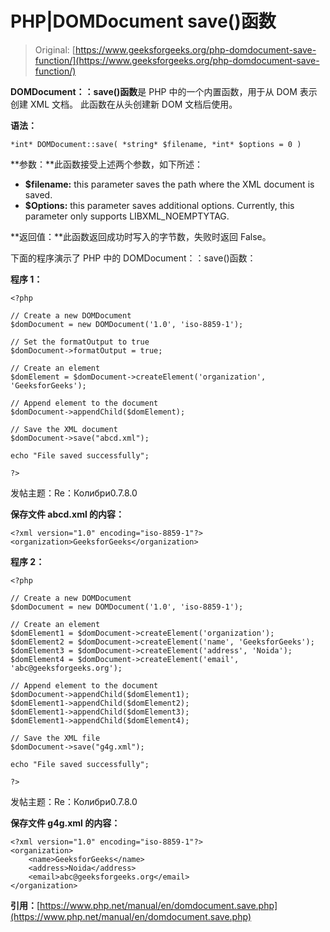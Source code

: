 # PHP|DOMDocument save()函数

> Original: [https://www.geeksforgeeks.org/php-domdocument-save-function/](https://www.geeksforgeeks.org/php-domdocument-save-function/)

**DOMDocument：：save()函数**是 PHP 中的一个内置函数，用于从 DOM 表示创建 XML 文档。 此函数在从头创建新 DOM 文档后使用。

**语法：**

```
*int* DOMDocument::save( *string* $filename, *int* $options = 0 )
```

**参数：**此函数接受上述两个参数，如下所述：

*   **$filename:** this parameter saves the path where the XML document is saved.
*   **$Options:** this parameter saves additional options. Currently, this parameter only supports LIBXML_NOEMPTYTAG.

**返回值：**此函数返回成功时写入的字节数，失败时返回 False。

下面的程序演示了 PHP 中的 DOMDocument：：save()函数：

**程序 1：**

```
<?php

// Create a new DOMDocument
$domDocument = new DOMDocument('1.0', 'iso-8859-1');

// Set the formatOutput to true
$domDocument->formatOutput = true;

// Create an element
$domElement = $domDocument->createElement('organization', 'GeeksforGeeks');

// Append element to the document
$domDocument->appendChild($domElement);

// Save the XML document
$domDocument->save("abcd.xml");

echo "File saved successfully";

?>
```

发帖主题：Re：Колибри0.7.8.0

**保存文件 abcd.xml 的内容：**

```
<?xml version="1.0" encoding="iso-8859-1"?>
<organization>GeeksforGeeks</organization>
```

**程序 2：**

```
<?php

// Create a new DOMDocument
$domDocument = new DOMDocument('1.0', 'iso-8859-1');

// Create an element
$domElement1 = $domDocument->createElement('organization');
$domElement2 = $domDocument->createElement('name', 'GeeksforGeeks');
$domElement3 = $domDocument->createElement('address', 'Noida');
$domElement4 = $domDocument->createElement('email', 'abc@geeksforgeeks.org');

// Append element to the document
$domDocument->appendChild($domElement1);
$domElement1->appendChild($domElement2);
$domElement1->appendChild($domElement3);
$domElement1->appendChild($domElement4);

// Save the XML file
$domDocument->save("g4g.xml");

echo "File saved successfully";

?>
```

发帖主题：Re：Колибри0.7.8.0

**保存文件 g4g.xml 的内容：**

```
<?xml version="1.0" encoding="iso-8859-1"?>
<organization>
    <name>GeeksforGeeks</name>
    <address>Noida</address>
    <email>abc@geeksforgeeks.org</email>
</organization>
```

**引用：**[https://www.php.net/manual/en/domdocument.save.php](https://www.php.net/manual/en/domdocument.save.php)